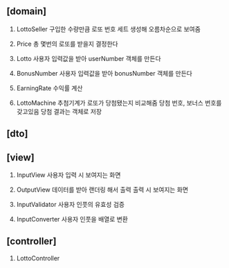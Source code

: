 ## [domain]

1. LottoSeller
   구입한 수량만큼 로또 번호 세트 생성해 오름차순으로 보여줌

2. Price
   총 몇번의 로또를 받을지 결정한다

3. Lotto
   사용자 입력값을 받아 userNumber 객체를 만든다

4. BonusNumber
   사용자 입력값을 받아 bonusNumber 객체를 만든다

6. EarningRate
   수익률 계산

7. LottoMachine
   추첨기계가 로또가 당첨됐는지 비교해줌
   당첨 번호, 보너스 번호를 갖고있음
   당첨 결과는 객체로 저장

## [dto]

## [view]

1. InputView
   사용자 입력 시 보여지는 화면

2. OutputView
   데이터를 받아 랜더링 해서 출력
   출력 시 보여지는 화면

3. InputValidator
   사용자 인풋의 유효성 검증

4. InputConverter
   사용자 인풋을 배열로 변환

## [controller]

1. LottoController
